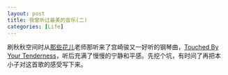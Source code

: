 ```yaml
---
layout: post
title: 我曾听过最美的音乐(二)
categories: [Life]
---
```


刷秋秋空间时从[那些花儿](http://user.qzone.qq.com/374847236)老师那听来了宫崎骏又一好听的钢琴曲，[Touched By Your Tenderness](http://www.kuwo.cn/yinyue/234218/)，听后充满了慢慢的宁静和平感。先挖个坑，有时间了再把本小子对这首歌的感受写下来。
